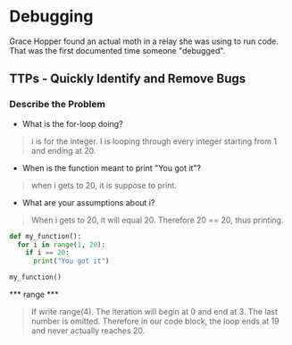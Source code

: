 # Debugging

Grace Hopper found an actual moth in a relay she was using to run code. That was the first documented time someone "debugged".

## TTPs - Quickly Identify and Remove Bugs

### Describe the Problem

- What is the for-loop doing?
> i is for the integer. I is looping through every integer starting from 1 and ending at 20.
- When is the function meant to print "You got it"?
>  when i gets to 20, it is suppose to print.
- What are your assumptions about i?
> When i gets to 20, it will equal 20. Therefore 20 == 20, thus printing.

```python
def my_function():
  for i in range(1, 20):
    if i == 20:
      print("You got it")

my_function()
```
*** range *** 
> If write range(4). The iteration will begin at 0 and end at 3. The last number is omitted. Therefore in our code block, the loop ends at 19 and never actually reaches 20.
